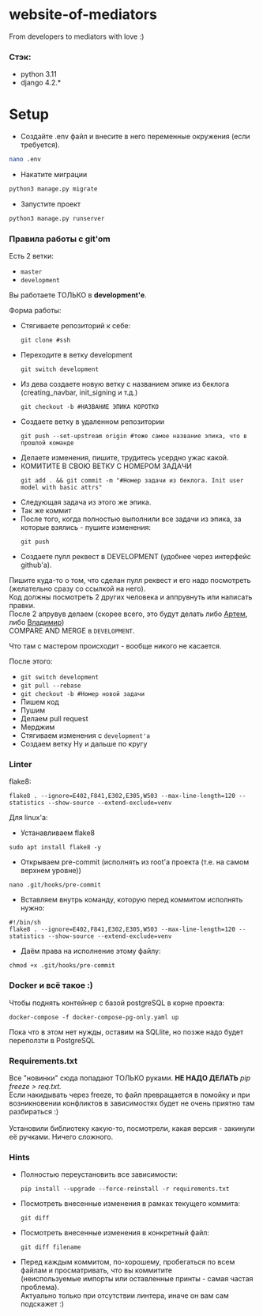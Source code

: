 # website-of-mediators
From developers to mediators with love :)

### Стэк:
- python 3.11
- django 4.2.*


# Setup 
- Создайте .env файл и внесите в него переменные окружения (если требуется).
```bash
nano .env
```
- Накатите миграции
```bash
python3 manage.py migrate
```
- Запустите проект
```bash
python3 manage.py runserver
```

### Правила работы с git'om
Есть 2 ветки:
- ```master```
- ```development```

Вы работаете ТОЛЬКО в <b>development'е</b>.

Форма работы:
- Стягиваете репозиторий к себе:<br>
    ```shell
    git clone #ssh
     ```
- Переходите в ветку development <br>
    ```shell
    git switch development
    ```
- Из дева создаете новую ветку с названием эпике из беклога (creating_navbar, init_signing и т.д.)<br>
    ```shell
    git checkout -b #НАЗВАНИЕ ЭПИКА КОРОТКО
     ```
- Создаете ветку в удаленном репозитории <br>
    ```shell
    git push --set-upstream origin #тоже самое название эпика, что в прошлой команде
    ```
- Делаете изменения, пишите, трудитесь усердно ужас какой.
- КОМИТИТЕ В СВОЮ ВЕТКУ С НОМЕРОМ ЗАДАЧИ <br>
    ```shell
    git add . && git commit -m "#Номер задачи из беклога. Init user model with basic attrs"
    ```
- Следующая задача из этого же эпика.
- Так же коммит
- После того, когда полностью выполнили все задачи из эпика, за которые взялись - пушите изменения:<br>
    ```shell
    git push
    ```
- Создаете пулл реквест в DEVELOPMENT (удобнее через интерфейс github'a).

Пишите куда-то о том, что сделан пулл реквест и его надо посмотреть (желательно сразу со ссылкой на него).<br>
Код должны посмотреть 2 других человека и аппрувнуть или написать правки.<br>
После 2 апрувув делаем (скорее всего, это будут делать либо <a href="https://t.me/Flopp/">Артем</a>, либо <a href="https://t.me/Veneberg81/">Владимир</a>)<br>
COMPARE AND MERGE в ```DEVELOPMENT```.

Что там с мастером происходит - вообще никого не касается.

После этого:
- ```git switch development```
- ```git pull --rebase```
- ```git checkout -b #Номер новой задачи```
- Пишем код
- Пушим
- Делаем pull request
- Мерджим
- Стягиваем изменения c ```development'a```
- Создаем ветку
Ну и дальше по кругу

### Linter
flake8:<br>
```shell
flake8 . --ignore=E402,F841,E302,E305,W503 --max-line-length=120 --statistics --show-source --extend-exclude=venv 
```
Для linux'a:
- Устанавливаем flake8
```shell 
sudo apt install flake8 -y
```
- Открываем pre-commit (исполнять из root'а проекта (т.е. на самом верхнем уровне))<br>
```shell
nano .git/hooks/pre-commit
```
- Вставляем внутрь команду, которую перед коммитом исполнять нужно:<br>
```
#!/bin/sh
flake8 . --ignore=E402,F841,E302,E305,W503 --max-line-length=120 --statistics --show-source --extend-exclude=venv
```
- Даём права на исполнение этому файлу:
```shell
chmod +x .git/hooks/pre-commit
```

### Docker и всё такое :)
Чтобы поднять контейнер с базой postgreSQL в корне проекта:<br>
```shell 
docker-compose -f docker-compose-pg-only.yaml up
```
Пока что в этом нет нужды, оставим на SQLlite, но позже надо будет переползти в PostgreSQL

### Requirements.txt
Все "новинки" сюда попадают ТОЛЬКО руками. <b>НЕ НАДО ДЕЛАТЬ</b> <i>pip freeze > req.txt.</i><br>
Если накидывать через freeze, то файл превращается в помойку и при возникновении конфликтов в зависимостях будет не очень приятно там разбираться :)<br><br>
Установили библиотеку какую-то, посмотрели, какая версия - закинули её ручками. Ничего сложного.

### Hints
- Полностью переустановить все зависимости:<br>
    ```shell
    pip install --upgrade --force-reinstall -r requirements.txt
    ```
- Посмотреть внесенные изменения в рамках текущего коммита:<br>
    ```shell
    git diff
    ```
- Посмотреть внесенные изменения в конкретный файл:<br>
    ```shell
    git diff filename
    ```
- Перед каждым коммитом, по-хорошему, пробегаться по всем файлам и просматривать, что вы коммитите <br>(неиспользуемые импорты или оставленные принты - самая частая проблема).<br> Актуально только при отсутствии линтера, иначе он вам сам подскажет :)
